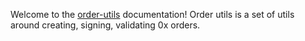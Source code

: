 Welcome to the [order-utils](https://github.com/0xProject/0x-monorepo/tree/development/packages/order-utils) documentation! Order utils is a set of utils around creating, signing, validating 0x orders.
